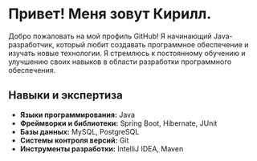 # Привет! Меня зовут Кирилл.

Добро пожаловать на мой профиль GitHub! Я начинающий Java-разработчик, который любит создавать программное обеспечение и изучать новые технологии. Я стремлюсь к постоянному обучению и улучшению своих навыков в области разработки программного обеспечения.

## Навыки и экспертиза

- **Языки программирования:** Java
- **Фреймворки и библиотеки:** Spring Boot, Hibernate, JUnit
- **Базы данных:** MySQL, PostgreSQL
- **Системы контроля версий:** Git
- **Инструменты разработки:** IntelliJ IDEA, Maven
